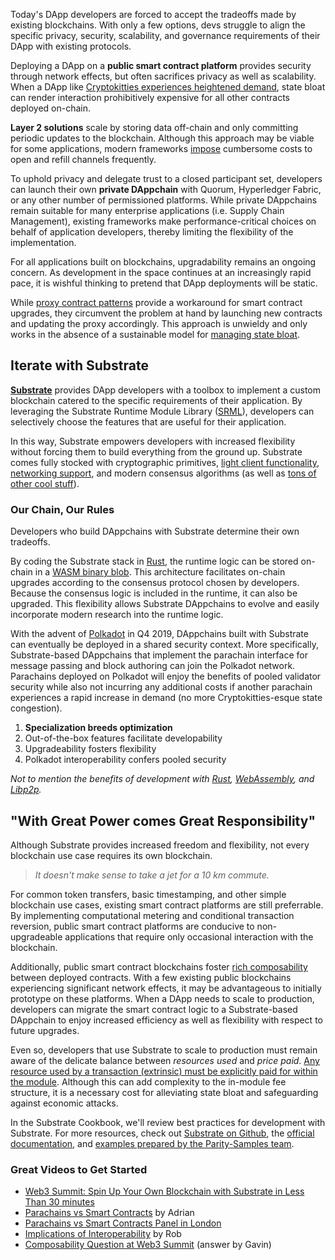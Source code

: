 Today's DApp developers are forced to accept the tradeoffs made by existing blockchains. With only a few options, devs struggle to align the specific privacy, security, scalability, and governance requirements of their DApp with existing protocols.

Deploying a DApp on a **public smart contract platform** provides security through network effects, but often sacrifices privacy as well as scalability. When a DApp like [Cryptokitties experiences heightened demand](https://media.consensys.net/the-inside-story-of-the-cryptokitties-congestion-crisis-499b35d119cc), state bloat can render interaction prohibitively expensive for all other contracts deployed on-chain.

**Layer 2 solutions** scale by storing data off-chain and only committing periodic updates to the blockchain. Although this approach may be viable for some applications, modern frameworks [impose](https://twitter.com/JTremback/status/1097242527424364545) cumbersome costs to open and refill channels frequently.

To uphold privacy and delegate trust to a closed participant set, developers can launch their own **private DAppchain** with Quorum, Hyperledger Fabric, or any other number of permissioned platforms. While private DAppchains remain suitable for many enterprise applications (i.e. Supply Chain Management), existing frameworks make performance-critical choices on behalf of application developers, thereby limiting the flexibility of the implementation. 

For all applications built on blockchains, upgradability remains an ongoing concern. As development in the space continues at an increasingly rapid pace, it is wishful thinking to pretend that DApp deployments will be static.

While [proxy contract patterns](https://blog.zeppelinos.org/proxy-patterns/) provide a workaround for smart contract upgrades, they circumvent the problem at hand by launching new contracts and updating the proxy accordingly. This approach is unwieldy and only works in the absence of a sustainable model for [managing state bloat](https://www.ethnews.com/to-alleviate-ethereum-state-bloat-developers-consider-charging-rent).  

## Iterate with Substrate

**[Substrate](https://www.parity.io/what-is-substrate/)** provides DApp developers with a toolbox to implement a custom blockchain catered to the specific requirements of their application. By leveraging the Substrate Runtime Module Library ([SRML](https://github.com/paritytech/substrate)), developers can selectively choose the features that are useful for their application. 

In this way, Substrate empowers developers with increased flexibility without forcing them to build everything from the ground up. Substrate comes fully stocked with cryptographic primitives, [light client functionality](https://www.parity.io/what-is-a-light-client/), [networking support](https://www.parity.io/why-libp2p/), and modern consensus algorithms (as well as [tons of other cool stuff](https://www.parity.io/what-is-substrate/)). 

### Our Chain, Our Rules
Developers who build DAppchains with Substrate determine their own tradeoffs.

By coding the Substrate stack in [Rust](https://www.parity.io/why-rust/), the runtime logic can be stored on-chain in a [WASM binary blob](https://medium.com/polkadot-network/wasm-on-the-blockchain-the-lesser-evil-da8d7c6ef6bd). This architecture facilitates on-chain upgrades according to the consensus protocol chosen by developers. Because the consensus logic is included in the runtime, it can also be upgraded. This flexibility allows Substrate DAppchains to evolve and easily incorporate modern research into the runtime logic.

With the advent of [Polkadot](https://medium.com/polkadot-network/polkadot-the-foundation-of-a-new-internet-e8800ec81c7) in Q4 2019, DAppchains built with Substrate can eventually be deployed in a shared security context. More specifically, Substrate-based DAppchains that implement the parachain interface for message passing and block authoring can join the Polkadot network. Parachains deployed on Polkadot will enjoy the benefits of pooled validator security while also not incurring any additional costs if another parachain experiences a rapid increase in demand (no more Cryptokitties-esque state congestion).

1. **Specialization breeds optimization**
2. Out-of-the-box features facilitate developability
3. Upgradeability fosters flexibility
4. Polkadot interoperability confers pooled security

*Not to mention the benefits of development with [Rust](https://medium.com/paritytech/why-rust-846fd3320d3f), [WebAssembly](https://medium.com/polkadot-network/wasm-on-the-blockchain-the-lesser-evil-da8d7c6ef6bd), and [Libp2p](https://www.parity.io/why-libp2p/).*

## "With Great Power comes Great Responsibility"

Although Substrate provides increased freedom and flexibility, not every blockchain use case requires its own blockchain. 

> *It doesn't make sense to take a jet for a 10 km commute.*

For common token transfers, basic timestamping, and other simple blockchain use cases, existing smart contract platforms are still preferrable. By implementing computational metering and conditional transaction reversion, public smart contract platforms are conducive to non-upgradeable applications that require only occasional interaction with the blockchain.

Additionally, public smart contract blockchains foster [rich composability](https://www.youtube.com/watch?v=0IoUZdDi5Is&feature=youtu.be&t=47m27s) between deployed contracts. With a few existing public blockchains experiencing significant network effects, it may be advantageous to initially prototype on these platforms. When a DApp needs to scale to production, developers can migrate the smart contract logic to a Substrate-based DAppchain to enjoy increased efficiency as well as flexibility with respect to future upgrades.

Even so, developers that use Substrate to scale to production must remain aware of the delicate balance between *resources used* and *price paid*. [Any resource used by a transaction (extrinsic) must be explicitly paid for within the module](LINKTOGUIDE). Although this can add complexity to the in-module fee structure, it is a necessary cost for alleviating state bloat and safeguarding against economic attacks.

In the Substrate Cookbook, we'll review best practices for development with Substrate. For more resources, check out [Substrate on Github](https://github.com/paritytech/substrate/), the [official documentation](https://substrate.readme.io/docs/what-is-substrate), and [examples prepared by the Parity-Samples team](https://github.com/parity-samples).

### Great Videos to Get Started
* [Web3 Summit: Spin Up Your Own Blockchain with Substrate in Less Than 30 minutes](https://www.youtube.com/watch?v=0IoUZdDi5Is&feature=youtu.be&t=)
* [Parachains vs Smart Contracts](https://www.youtube.com/watch?v=LRAqF-8samI) by Adrian
* [Parachains vs Smart Contracts Panel in London](https://www.youtube.com/watch?v=xpjJPuQvSu4)
* [Implications of Interoperability](https://www.youtube.com/watch?v=TBeGIGvC6r8) by Rob
* [Composability Question at Web3 Summit](https://youtu.be/0IoUZdDi5Is?t=47m27s) (answer by Gavin)